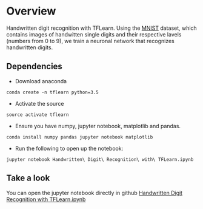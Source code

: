 # Overview
Handwritten digit recognition with TFLearn. Using the [MNIST](http://yann.lecun.com/exdb/mnist/) dataset, which contains images of handwitten single digits and their respective lavels (numbers from 0 to 9), we train a neuronal network that recognizes handwritten digits.

## Dependencies
* Download anaconda
```
conda create -n tflearn python=3.5
```

* Activate the source
```
source activate tflearn
```
* Ensure you have numpy, jupyter notebook, matplotlib and pandas.
```
conda install numpy pandas jupyter notebook matplotlib
```
* Run the following to open up the notebook:
```
jupyter notebook Handwritten\ Digit\ Recognition\ with\ TFLearn.ipynb
```

## Take a look
You can open the jupyter notebook directly in github 
[Handwritten Digit Recognition with TFLearn.ipynb](https://github.com/virt87/DeepLearning/blob/master/Handwritten-Digit-Recognition-TFLearn/Handwritten%20Digit%20Recognition%20with%20TFLearn.ipynb)